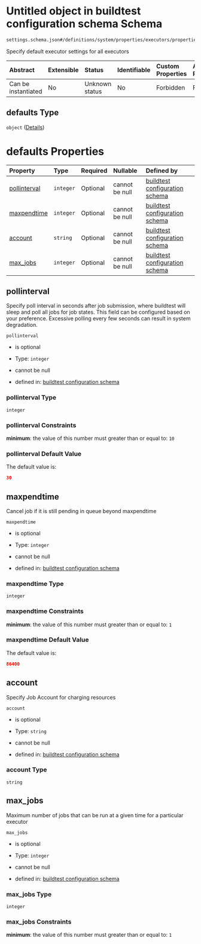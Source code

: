 # Untitled object in buildtest configuration schema Schema

```txt
settings.schema.json#/definitions/system/properties/executors/properties/defaults
```

Specify default executor settings for all executors

| Abstract            | Extensible | Status         | Identifiable | Custom Properties | Additional Properties | Access Restrictions | Defined In                                                                   |
| :------------------ | :--------- | :------------- | :----------- | :---------------- | :-------------------- | :------------------ | :--------------------------------------------------------------------------- |
| Can be instantiated | No         | Unknown status | No           | Forbidden         | Forbidden             | none                | [settings.schema.json\*](../out/settings.schema.json "open original schema") |

## defaults Type

`object` ([Details](settings-definitions-system-properties-executors-properties-defaults.md))

# defaults Properties

| Property                      | Type      | Required | Nullable       | Defined by                                                                                                                                                                                                                                    |
| :---------------------------- | :-------- | :------- | :------------- | :-------------------------------------------------------------------------------------------------------------------------------------------------------------------------------------------------------------------------------------------- |
| [pollinterval](#pollinterval) | `integer` | Optional | cannot be null | [buildtest configuration schema](settings-definitions-system-properties-executors-properties-defaults-properties-pollinterval.md "settings.schema.json#/definitions/system/properties/executors/properties/defaults/properties/pollinterval") |
| [maxpendtime](#maxpendtime)   | `integer` | Optional | cannot be null | [buildtest configuration schema](settings-definitions-system-properties-executors-properties-defaults-properties-maxpendtime.md "settings.schema.json#/definitions/system/properties/executors/properties/defaults/properties/maxpendtime")   |
| [account](#account)           | `string`  | Optional | cannot be null | [buildtest configuration schema](settings-definitions-system-properties-executors-properties-defaults-properties-account.md "settings.schema.json#/definitions/system/properties/executors/properties/defaults/properties/account")           |
| [max\_jobs](#max_jobs)        | `integer` | Optional | cannot be null | [buildtest configuration schema](settings-definitions-system-properties-executors-properties-defaults-properties-max_jobs.md "settings.schema.json#/definitions/system/properties/executors/properties/defaults/properties/max_jobs")         |

## pollinterval

Specify poll interval in seconds after job submission, where buildtest will sleep and poll all jobs for job states. This field can be configured based on your preference. Excessive polling every few seconds can result in system degradation.

`pollinterval`

*   is optional

*   Type: `integer`

*   cannot be null

*   defined in: [buildtest configuration schema](settings-definitions-system-properties-executors-properties-defaults-properties-pollinterval.md "settings.schema.json#/definitions/system/properties/executors/properties/defaults/properties/pollinterval")

### pollinterval Type

`integer`

### pollinterval Constraints

**minimum**: the value of this number must greater than or equal to: `10`

### pollinterval Default Value

The default value is:

```json
30
```

## maxpendtime

Cancel job if it is still pending in queue beyond maxpendtime

`maxpendtime`

*   is optional

*   Type: `integer`

*   cannot be null

*   defined in: [buildtest configuration schema](settings-definitions-system-properties-executors-properties-defaults-properties-maxpendtime.md "settings.schema.json#/definitions/system/properties/executors/properties/defaults/properties/maxpendtime")

### maxpendtime Type

`integer`

### maxpendtime Constraints

**minimum**: the value of this number must greater than or equal to: `1`

### maxpendtime Default Value

The default value is:

```json
86400
```

## account

Specify Job Account for charging resources

`account`

*   is optional

*   Type: `string`

*   cannot be null

*   defined in: [buildtest configuration schema](settings-definitions-system-properties-executors-properties-defaults-properties-account.md "settings.schema.json#/definitions/system/properties/executors/properties/defaults/properties/account")

### account Type

`string`

## max\_jobs

Maximum number of jobs that can be run at a given time for a particular executor

`max_jobs`

*   is optional

*   Type: `integer`

*   cannot be null

*   defined in: [buildtest configuration schema](settings-definitions-system-properties-executors-properties-defaults-properties-max_jobs.md "settings.schema.json#/definitions/system/properties/executors/properties/defaults/properties/max_jobs")

### max\_jobs Type

`integer`

### max\_jobs Constraints

**minimum**: the value of this number must greater than or equal to: `1`
